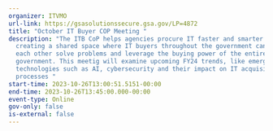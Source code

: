 ```yaml
---
organizer: ITVMO
url-link: https://gsasolutionssecure.gsa.gov/LP=4872
title: "October IT Buyer COP Meeting "
description: "The ITB CoP helps agencies procure IT faster and smarter by
  creating a shared space where IT buyers throughout the government can help
  each other solve problems and leverage the buying power of the entire federal
  government. This meetig will examine upcoming FY24 trends, like emerging
  technologies such as AI, cybersecurity and their impact on IT acquisition
  processes "
start-time: 2023-10-26T13:00:51.5151-00:00
end-time: 2023-10-26T13:45:00.000-00:00
event-type: Online
gov-only: false
is-external: false
---
```

